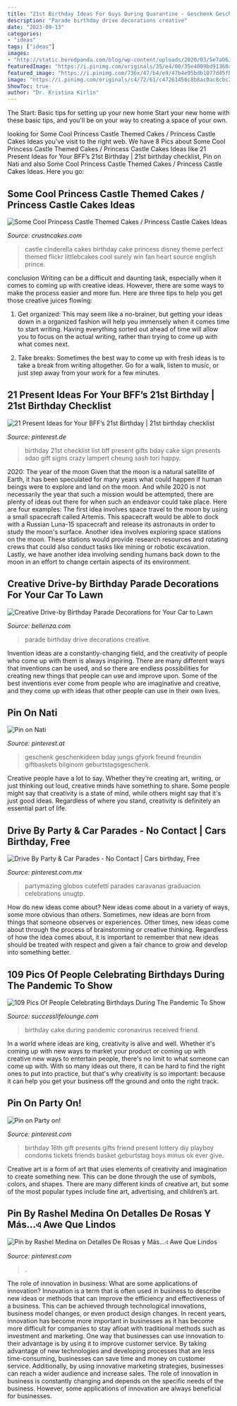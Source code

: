 ```yaml
---
title: "21st Birthday Ideas For Guys During Quarantine - Geschenk Geschenkideen Bday Jungs Gfyork Freund Freundin Giftbaskets Bilginom Geburtstagsgeschenk"
description: "Parade birthday drive decorations creative"
date: "2023-09-13"
categories:
- "ideas"
tags: ["ideas"]
images:
- "http://static.boredpanda.com/blog/wp-content/uploads/2020/03/5e7a061dd62bb_GHsZLyy__700.jpg"
featuredImage: "https://i.pinimg.com/originals/35/e4/00/35e4009bd91360ad5ba52842569d14c1.jpg"
featured_image: "https://i.pinimg.com/736x/47/b4/e9/47b4e95bdb1077d45fbd62aa7346489d--boyfriend-birthday-gift-birthday-gifts.jpg"
image: "https://i.pinimg.com/originals/c4/72/61/c47261450c8b8ac0ac8cbc28ea491113.jpg"
ShowToc: true
author: "Dr. Kristina Kirlin"
---
```



The Start: Basic tips for setting up your new home
Start your new home with these basic tips, and you'll be on your way to creating a space of your own.

	

		
looking for Some Cool Princess Castle Themed Cakes / Princess Castle Cakes Ideas you've visit to the right web. We have 8 Pics about Some Cool Princess Castle Themed Cakes / Princess Castle Cakes Ideas like 21 Present Ideas for Your BFF’s 21st Birthday | 21st birthday checklist, Pin on Nati and also Some Cool Princess Castle Themed Cakes / Princess Castle Cakes Ideas. Here you go:
		
    
## Some Cool Princess Castle Themed Cakes / Princess Castle Cakes Ideas

<img loading=lazy src="http://www.crustncakes.com/blog/wp-content/uploads/2015/07/b30918d1bcedbb8c3ab3246404f57ed3.jpg" onerror="this.onerror=null;this.src='https://tse4.mm.bing.net/th?id=OIP.MJ80KdU1Xuk2q25JnBsaFQAAAA&amp;pid=15.1';" alt="Some Cool Princess Castle Themed Cakes / Princess Castle Cakes Ideas">

_Source: crustncakes.com_

>castle cinderella cakes birthday cake princess disney theme perfect themed flickr littlebcakes cool surely win fan heart source english prince. 

	

conclusion
Writing can be a difficult and daunting task, especially when it comes to coming up with creative ideas. However, there are some ways to make the process easier and more fun. Here are three tips to help you get those creative juices flowing:
1. Get organized: This may seem like a no-brainer, but getting your ideas down in a organized fashion will help you immensely when it comes time to start writing. Having everything sorted out ahead of time will allow you to focus on the actual writing, rather than trying to come up with what comes next.

2. Take breaks: Sometimes the best way to come up with fresh ideas is to take a break from writing altogether. Go for a walk, listen to music, or just step away from your work for a few minutes.

    
## 21 Present Ideas For Your BFF’s 21st Birthday | 21st Birthday Checklist

<img loading=lazy src="https://i.pinimg.com/originals/98/b7/0d/98b70d41e384780509dbf3142170bac5.jpg" onerror="this.onerror=null;this.src='https://tse4.mm.bing.net/th?id=OIP.8_E0wCH0B2aluZ-QU-NJswHaNJ&amp;pid=15.1';" alt="21 Present Ideas for Your BFF’s 21st Birthday | 21st birthday checklist">

_Source: pinterest.de_

>birthday 21st checklist list bff present gifts bday cake sign presents sdao gift signs crazy lampert cheung sash tori happy. 

	

2020: The year of the moon
Given that the moon is a natural satellite of Earth, it has been speculated for many years what could happen if human beings were to explore and land on the moon. And while 2020 is not necessarily the year that such a mission would be attempted, there are plenty of ideas out there for when such an endeavor could take place. Here are four examples: 
The first idea involves space travel to the moon by using a small spacecraft called Artemis. This spacecraft would be able to dock with a Russian Luna-15 spacecraft and release its astronauts in order to study the moon's surface. 
Another idea involves exploring space stations on the moon. These stations would provide research resources and rotating crews that could also conduct tasks like mining or robotic excavation. 
Lastly, we have another idea involving sending humans back down to the moon in an effort to change certain aspects of its environment.

    
## Creative Drive-by Birthday Parade Decorations For Your Car To Lawn

<img loading=lazy src="https://www.bellenza.com/party-ideas/wp-content/uploads/driveby-birthday-parade-dec.jpg" onerror="this.onerror=null;this.src='https://tse1.mm.bing.net/th?id=OIP.3WKwOTl42vCdI2BRVFVMPAHaEB&amp;pid=15.1';" alt="Creative Drive-by Birthday Parade Decorations for Your Car to Lawn">

_Source: bellenza.com_

>parade birthday drive decorations creative. 

	

Invention ideas are a constantly-changing field, and the creativity of people who come up with them is always inspiring. There are many different ways that inventions can be used, and so there are endless possibilities for creating new things that people can use and improve upon. Some of the best inventions ever come from people who are imaginative and creative, and they come up with ideas that other people can use in their own lives.

    
## Pin On Nati

<img loading=lazy src="https://i.pinimg.com/736x/47/b4/e9/47b4e95bdb1077d45fbd62aa7346489d--boyfriend-birthday-gift-birthday-gifts.jpg" onerror="this.onerror=null;this.src='https://tse1.mm.bing.net/th?id=OIP.TcogVKncUC6j23vq2ARDNAHaQ5&amp;pid=15.1';" alt="Pin on Nati">

_Source: pinterest.at_

>geschenk geschenkideen bday jungs gfyork freund freundin giftbaskets bilginom geburtstagsgeschenk. 

	

Creative people have a lot to say. Whether they're creating art, writing, or just thinking out loud, creative minds have something to share. Some people might say that creativity is a state of mind, while others might say that it's just good ideas. Regardless of where you stand, creativity is definitely an essential part of life.

    
## Drive By Party &amp; Car Parades - No Contact | Cars Birthday, Free

<img loading=lazy src="https://i.pinimg.com/originals/af/9a/50/af9a505b889f3932f9d5940886cec7d5.jpg" onerror="this.onerror=null;this.src='https://tse2.mm.bing.net/th?id=OIP.J3YyW_bBFnqR5xbKZD5XCwHaHY&amp;pid=15.1';" alt="Drive By Party &amp; Car Parades - No Contact | Cars birthday, Free">

_Source: pinterest.com.mx_

>partymazing globos cutefetti parades caravanas graduacion celebrations unugtp. 

	

How do new ideas come about?
New ideas come about in a variety of ways, some more obvious than others. Sometimes, new ideas are born from things that someone observes or experiences. Other times, new ideas come about through the process of brainstorming or creative thinking. Regardless of how the idea comes about, it is important to remember that new ideas should be treated with respect and given a fair chance to grow and develop into something better.

    
## 109 Pics Of People Celebrating Birthdays During The Pandemic To Show

<img loading=lazy src="http://static.boredpanda.com/blog/wp-content/uploads/2020/03/5e7a061dd62bb_GHsZLyy__700.jpg" onerror="this.onerror=null;this.src='https://tse4.mm.bing.net/th?id=OIP.KxoXUdzGFgP4mI564IjMmgHaJ3&amp;pid=15.1';" alt="109 Pics Of People Celebrating Birthdays During The Pandemic To Show">

_Source: successlifelounge.com_

>birthday cake during pandemic coronavirus received friend. 

	

In a world where ideas are king, creativity is alive and well. Whether it's coming up with new ways to market your product or coming up with creative new ways to entertain people, there's no limit to what someone can come up with. With so many ideas out there, it can be hard to find the right ones to put into practice, but that's why creativity is so important: because it can help you get your business off the ground and onto the right track.

    
## Pin On Party On!

<img loading=lazy src="https://i.pinimg.com/originals/c4/72/61/c47261450c8b8ac0ac8cbc28ea491113.jpg" onerror="this.onerror=null;this.src='https://tse1.mm.bing.net/th?id=OIP.F9USD3c2_0TwFnE_a-AkrgHaJ4&amp;pid=15.1';" alt="Pin on Party on!">

_Source: pinterest.com_

>birthday 18th gift presents gifts friend present lottery diy playboy condoms tickets friends basket geburtstag boys minus ok ever give. 

	

Creative art is a form of art that uses elements of creativity and imagination to create something new. This can be done through the use of symbols, colors, and shapes. There are many different kinds of creative art, but some of the most popular types include fine art, advertising, and children’s art.

    
## Pin By Rashel Medina On Detalles De Rosas Y Más...এ Awe Que Lindos

<img loading=lazy src="https://i.pinimg.com/originals/35/e4/00/35e4009bd91360ad5ba52842569d14c1.jpg" onerror="this.onerror=null;this.src='https://tse4.mm.bing.net/th?id=OIP.YUsFYYRc_TMtPGZ_yVB4_AHaGj&amp;pid=15.1';" alt="Pin by Rashel Medina on Detalles De Rosas y Más...এ Awe Que Lindos">

_Source: pinterest.com_

>. 

	

The role of innovation in business: What are some applications of innovation?
Innovation is a term that is often used in business to describe new ideas or methods that can improve the efficiency and effectiveness of a business. This can be achieved through technological innovations, business model changes, or even product design changes. In recent years, innovation has become more important in businesses as it has become more difficult for companies to stay afloat with traditional methods such as investment and marketing. One way that businesses can use innovation to their advantage is by using it to improve customer service. By taking advantage of new technologies and developing processes that are less time-consuming, businesses can save time and money on customer service. Additionally, by using innovative marketing strategies, businesses can reach a wider audience and increase sales. The role of innovation in business is constantly changing and depends on the specific needs of the business. However, some applications of innovation are always beneficial for businesses.

